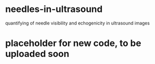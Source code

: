 # needles-in-ultrasound
quantifying of needle visibility and echogenicity in ultrasound images

# placeholder for new code, to be uploaded soon
